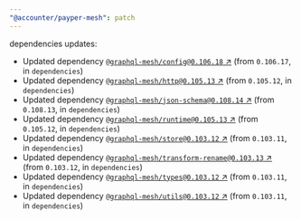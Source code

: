 ```yaml
---
"@accounter/payper-mesh": patch
---
```

dependencies updates:
  - Updated dependency [`@graphql-mesh/config@0.106.18` ↗︎](https://www.npmjs.com/package/@graphql-mesh/config/v/0.106.18) (from `0.106.17`, in `dependencies`)
  - Updated dependency [`@graphql-mesh/http@0.105.13` ↗︎](https://www.npmjs.com/package/@graphql-mesh/http/v/0.105.13) (from `0.105.12`, in `dependencies`)
  - Updated dependency [`@graphql-mesh/json-schema@0.108.14` ↗︎](https://www.npmjs.com/package/@graphql-mesh/json-schema/v/0.108.14) (from `0.108.13`, in `dependencies`)
  - Updated dependency [`@graphql-mesh/runtime@0.105.13` ↗︎](https://www.npmjs.com/package/@graphql-mesh/runtime/v/0.105.13) (from `0.105.12`, in `dependencies`)
  - Updated dependency [`@graphql-mesh/store@0.103.12` ↗︎](https://www.npmjs.com/package/@graphql-mesh/store/v/0.103.12) (from `0.103.11`, in `dependencies`)
  - Updated dependency [`@graphql-mesh/transform-rename@0.103.13` ↗︎](https://www.npmjs.com/package/@graphql-mesh/transform-rename/v/0.103.13) (from `0.103.12`, in `dependencies`)
  - Updated dependency [`@graphql-mesh/types@0.103.12` ↗︎](https://www.npmjs.com/package/@graphql-mesh/types/v/0.103.12) (from `0.103.11`, in `dependencies`)
  - Updated dependency [`@graphql-mesh/utils@0.103.12` ↗︎](https://www.npmjs.com/package/@graphql-mesh/utils/v/0.103.12) (from `0.103.11`, in `dependencies`)
